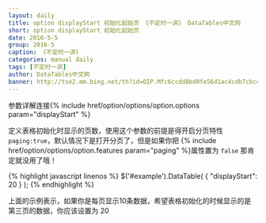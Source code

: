 ```yaml
---
layout: daily
title: option displayStart 初始化起始页 《不定时一讲》 DataTables中文网
short: option displayStart 初始化起始页
date: 2016-5-5
group: 2016-5
caption: 《不定时一讲》
categories: manual daily
tags: [不定时一讲]
author: DataTables中文网
banner: http://tse2.mm.bing.net/th?id=OIP.Mfc6ccdd8bd0fe56d1ac4cdb7cbcc0219o0&w=262&h=155&c=7&rs=1&qlt=90&o=4&pid=1.1
---
```

参数详解连接{% include href/option/options/option.options param="displayStart" %}

定义表格初始化时显示的页数，使用这个参数的前提是得开启分页特性 `paging:true`，默认情况下是打开分页了，但是如果你把
{% include href/option/options/option.features param="paging" %}属性置为 `false` 那肯定就没用了哦！
<!--more-->

{% highlight javascript linenos %}
$('#example').DataTable( {
  "displayStart": 20
} );
{% endhighlight %}

上面的示例表示，如果你是每页显示10条数据，希望表格初始化的时候显示的是第三页的数据，你应该设置为 20